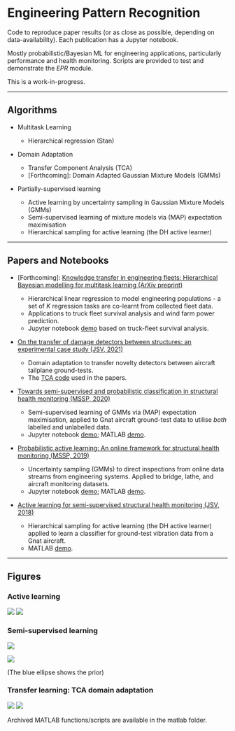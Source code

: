 # Engineering Pattern Recognition

Code to reproduce paper results (or as close as possible, depending on 
data-availability). Each publication has a Jupyter notebook.

Mostly probabilistic/Bayesian ML for engineering applications, particularly 
performance and health monitoring. Scripts are provided to test and 
demonstrate the _EPR_ module.

This is a work-in-progress.

---
## Algorithms

* Multitask Learning
    * Hierarchical regression (Stan)

* Domain Adaptation
  * Transfer Component Analysis (TCA)
  * \[Forthcoming\]: Domain Adapted Gaussian Mixture Models (GMMs)

* Partially-supervised learning
  * Active learning by uncertainty sampling in Gaussian Mixture Models 
    (GMMs)
  * Semi-supervised learning of mixture models via (MAP) expectation 
    maximisation
  * Hierarchical sampling for active learning (the DH active learner)

---
## Papers and Notebooks

* \[Forthcoming\]: [Knowledge transfer in engineering fleets: Hierarchical 
  Bayesian modelling for multitask learning (ArXiv preprint)](link)
  * Hierarchical linear regression to model engineering populations - 
    a set of _K_ regression tasks are co-learnt from collected 
    fleet data.
  * Applications to truck fleet survival analysis and wind farm power 
    prediction.
  * Jupyter notebook [demo](/Knowledge-transfer-in-engineering-fleets.ipynb) 
    based on truck-fleet survival analysis.

* [On the transfer of damage detectors between structures: an experimental 
  case study (JSV, 2021)](https://doi.org/10.1016/j.jsv.2021.116072)
  * Domain adaptation to transfer novelty detectors between aircraft 
    tailplane ground-tests.
  * The [TCA code](/TCAdemo.py) used in the papers.

* [Towards semi-supervised and probabilistic classification in structural 
  health monitoring (MSSP, 2020)](https://doi.org/10.1016/j.ymssp.2020.106653)
  * Semi-supervised learning of GMMs via (MAP) expectation maximisation, 
    applied to Gnat aircraft ground-test data to utilise _both_ labelled 
    and unlabelled data.
  * Jupyter notebook 
  [demo](/Semi-supervised-and-probabilistic-classification-in-SHM-MSSP2020.ipynb); 
  MATLAB [demo](/matlab/semi_supervised_GMM).

* [Probabilistic active learning: An online framework for structural health 
  monitoring (MSSP, 2019)](https://doi.org/10.1016/j.ymssp.2019.106294)
  * Uncertainty sampling (GMMs) to direct inspections from online data 
    streams from engineering systems. Applied to bridge, lathe, and
    aircraft monitoring datasets.
  * Jupyter notebook 
  [demo](Probabilistic-active-learning-An-online-framework-for-SHM-MSSP2019.ipynb); 
  MATLAB [demo](matlab/active_learning_GMM).

* [Active learning for semi-supervised structural health monitoring (JSV, 
  2018)](https://doi.org/10.1016/j.jsv.2018.08.040)
  * Hierarchical sampling for active learning (the DH active 
    learner) applied to learn a classifier for ground-test vibration data 
    from a Gnat aircraft.
  * MATLAB [demo](/matlab/cluster_based_active_learning).

---
## Figures

### Active learning

![](figures/uncertainty_sampling.png)
![](matlab/active_learning_GMM/images/38iisl.gif)

### Semi-supervised learning

![](figures/supervised_learning.png)

![](figures/semi-supervised_learning.png)

(The blue ellipse shows the prior)

### Transfer learning: TCA domain adaptation

![](figures/TCAdemo_pca.png) ![](figures/TCAdemo_tca.png)

Archived MATLAB functions/scripts are available in the matlab folder.